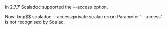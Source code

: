 In 2.7.7 Scaladoc supported the --access option.

Now:
tmp$$ scaladoc --access:private
scalac error: Parameter '--access' is not recognised by Scalac.

